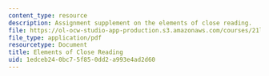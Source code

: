 ```yaml
---
content_type: resource
description: Assignment supplement on the elements of close reading.
file: https://ol-ocw-studio-app-production.s3.amazonaws.com/courses/21l-001-foundations-of-western-culture-homer-to-dante-fall-2008/1edceb240bc75f850dd2a993e4ad2d60_elemntcloseread1.pdf
file_type: application/pdf
resourcetype: Document
title: Elements of Close Reading
uid: 1edceb24-0bc7-5f85-0dd2-a993e4ad2d60
---
```


